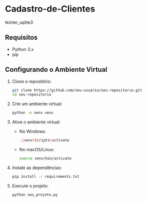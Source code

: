 # Cadastro-de-Clientes
tkinter_sqlite3

## Requisitos

- Python 3.x
- pip

## Configurando o Ambiente Virtual

1. Clone o repositório:

    ```sh
    git clone https://github.com/seu-usuario/seu-repositorio.git
    cd seu-repositorio
    ```

2. Crie um ambiente virtual:

    ```sh
    python -m venv venv
    ```

3. Ative o ambiente virtual:

    - No Windows:

        ```sh
        .\venv\Scripts\activate
        ```

    - No macOS/Linux:

        ```sh
        source venv/bin/activate
        ```

4. Instale as dependências:

    ```sh
    pip install -r requirements.txt
    ```

5. Execute o projeto:

    ```sh
    python seu_projeto.py
    ```
